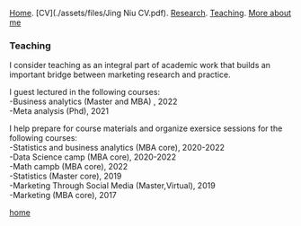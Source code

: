 [Home](./). [CV](./assets/files/Jing Niu CV.pdf). [Research](./research.md). [Teaching](./teaching.md). [More about me](./hobby.md)

### Teaching 

I consider teaching as an integral part of academic work that builds an important bridge between marketing research and practice.

I guest lectured in the following courses: <br/> 
\-Business analytics (Master and MBA) , 2022<br/>
\-Meta analysis  (Phd), 2021 <br/> 

I help prepare for course materials and organize exersice sessions for the following courses:  
\-Statistics and business analytics (MBA core), 2020-2022<br/> 
\-Data Science camp (MBA core), 2020-2022<br/> 
\-Math campb (MBA core), 2022<br/>
\-Statistics (Master core), 2019<br/>
\-Marketing Through Social Media (Master,Virtual), 2019<br/> 
\-Marketing (MBA core), 2017 <br/> 





[home](./)
